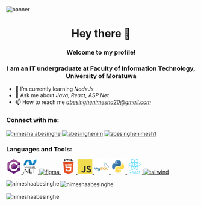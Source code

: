 <img align="center" src="https://user-images.githubusercontent.com/95478989/198955082-6e78ebb5-e1e4-49f9-8d32-6e5af3984dcd.gif" alt="banner" height="250" width="1500" /></a>
<h1 align="center">Hey there 👋</h1>
<h3 align="center">Welcome to my profile!</h3>
<h3 align="center">I am an IT undergraduate at Faculty of Information Technology, University of Moratuwa</h3>
<p align="left"> </p>

- 🌱 I’m currently learning *NodeJs* 
- 💬 Ask me about *Java, React, ASP.Net* 
- 📫 How to reach me *abesinghenimesha20@gmail.com*


<h3 align="left p-8">Connect with me:</h3>
<p align="left">
<a href="https://www.linkedin.com/in/nimesha-abesinghe-b4b681289/" target="blank"><img align="center" src="https://raw.githubusercontent.com/rahuldkjain/github-profile-readme-generator/master/src/images/icons/Social/linked-in-alt.svg" alt="nimesha abesinghe" height="30" width="40" /></a>
<a href="https://medium.com/@abesinghenim" target="blank"><img align="center" src="https://raw.githubusercontent.com/rahuldkjain/github-profile-readme-generator/master/src/images/icons/Social/medium.svg" alt="abesinghenim" height="30" width="40" /></a>
<a href="https://www.hackerrank.com/abesinghenimesh1" target="blank"><img align="center" src="https://raw.githubusercontent.com/rahuldkjain/github-profile-readme-generator/master/src/images/icons/Social/hackerrank.svg" alt="abesinghenimesh1" height="30" width="40" /></a>
</p>

<h3 align="left">Languages and Tools:</h3>
<p align="left"> <a href="https://www.w3schools.com/cs/" target="_blank" rel="noreferrer"> <img src="https://raw.githubusercontent.com/devicons/devicon/master/icons/csharp/csharp-original.svg" alt="csharp" width="40" height="40"/> </a> <a href="https://dotnet.microsoft.com/" target="_blank" rel="noreferrer"> <img src="https://raw.githubusercontent.com/devicons/devicon/master/icons/dot-net/dot-net-original-wordmark.svg" alt="dotnet" width="40" height="40"/> </a> <a href="https://www.figma.com/" target="_blank" rel="noreferrer"> <img src="https://www.vectorlogo.zone/logos/figma/figma-icon.svg" alt="figma" width="40" height="40"/> </a> <a href="https://www.w3.org/html/" target="_blank" rel="noreferrer"> <img src="https://raw.githubusercontent.com/devicons/devicon/master/icons/html5/html5-original-wordmark.svg" alt="html5" width="40" height="40"/> </a> <a href="https://developer.mozilla.org/en-US/docs/Web/JavaScript" target="_blank" rel="noreferrer"> <img src="https://raw.githubusercontent.com/devicons/devicon/master/icons/javascript/javascript-original.svg" alt="javascript" width="40" height="40"/> </a> <a href="https://www.mysql.com/" target="_blank" rel="noreferrer"> <img src="https://raw.githubusercontent.com/devicons/devicon/master/icons/mysql/mysql-original-wordmark.svg" alt="mysql" width="40" height="40"/> </a> <a href="https://www.python.org" target="_blank" rel="noreferrer"> <img src="https://raw.githubusercontent.com/devicons/devicon/master/icons/python/python-original.svg" alt="python" width="40" height="40"/> </a> <a href="https://reactjs.org/" target="_blank" rel="noreferrer"> <img src="https://raw.githubusercontent.com/devicons/devicon/master/icons/react/react-original-wordmark.svg" alt="react" width="40" height="40"/> </a> <a href="https://tailwindcss.com/" target="_blank" rel="noreferrer"> <img src="https://www.vectorlogo.zone/logos/tailwindcss/tailwindcss-icon.svg" alt="tailwind" width="40" height="40"/> </a> </p>

<p><img align="left" src="https://github-readme-stats.vercel.app/api/top-langs?username=nimeshaabesinghe&show_icons=true&locale=en&layout=compact" alt="nimeshaabesinghe" /></p>

<p>&nbsp;<img align="center" src="https://github-readme-stats.vercel.app/api?username=nimeshaabesinghe&show_icons=true&locale=en" alt="nimeshaabesinghe" /></p>

<p><img align="center" src="https://github-readme-streak-stats.herokuapp.com/?user=nimeshaabesinghe&" alt="nimeshaabesinghe" /></p>
